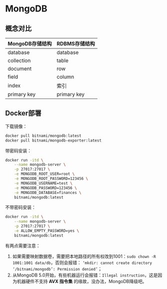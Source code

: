 # MongoDB

## 概念对比

| MongoDB存储结构 | RDBMS存储结构   |
|-------------|-------------|
| database    | database    |
| collection  | table       |
| document    | row         |
| field       | column      |
| index       | 索引          |
| primary key | primary key |

## Docker部署

下载镜像：

```bash
docker pull bitnami/mongodb:latest
docker pull bitnami/mongodb-exporter:latest
```

带密码安装：

```bash
docker run -itd \
    --name mongodb-server \
    -p 27017:27017 \
    -e MONGODB_ROOT_USER=root \
    -e MONGODB_ROOT_PASSWORD=123456 \
    -e MONGODB_USERNAME=test \
    -e MONGODB_PASSWORD=123456 \
    -e MONGODB_DATABASE=finances \
    bitnami/mongodb:latest
```

不带密码安装：

```bash
docker run -itd \
    --name mongodb-server \
    -p 27017:27017 \
    -e ALLOW_EMPTY_PASSWORD=yes \
    bitnami/mongodb:latest
```

有两点需要注意：

1. 如果需要映射数据卷，需要把本地路径的所有权改到1001：`sudo chown -R 1001:1001 data/db`，否则会报错：
   `‘mkdir: cannot create directory ‘/bitnami/mongodb’: Permission denied’`；
2. 从MongoDB 5.0开始，有些机器运行会报错：`Illegal instruction`，这是因为机器硬件不支持 **AVX 指令集** 的缘故，没办法，MongoDB降级吧。
